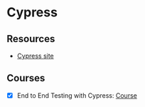 # Cypress

## Resources

* [Cypress site](https://www.cypress.io/)

## Courses 

* [x] End to End Testing with Cypress: [Course](https://egghead.io/courses/end-to-end-testing-with-cypress)​

